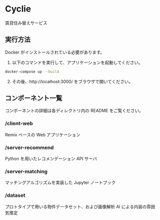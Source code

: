 # Cyclie

賃貸住み替えサービス

## 実行方法

Docker がインストールされている必要があります。

1. 以下のコマンドを実行して、アプリケーションを起動してください。

```sh
docker-compose up --build
```

2. その後、http://localhost:3000/ をブラウザで開いてください。

## コンポーネント一覧

コンポーネントの詳細は各ディレクトリ内の README をご覧ください。

### /client-web

Remix ベースの Web アプリケーション

### /server-recommend

Python を用いたレコメンデーション API サーバ

### /server-matching

マッチングアルゴリズムを実装した Jupyter ノートブック

### /dataset

プロトタイプで用いる物件データセット、および画像解析 AI による内装の雰囲気推定
